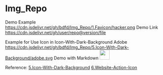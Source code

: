 <!--
 * @Author: BDFD
 * @Date: 2022-01-07 00:57:46
 * @LastEditTime: 2022-01-07 08:38:28
 * @LastEditors: BDFD
 * @Description:
 * @FilePath: \Img_Repo\README.md
-->

# Img_Repo

Demo Example  
https://cdn.jsdelivr.net/gh/bdfd/Img_Repo/1.Favicon/hacker.png
Demo Link  
https://cdn.jsdelivr.net/gh/user/repo@version/file

Example for Use Icon in Icon-With-Dark-Background
Adobe  
https://cdn.jsdelivr.net/gh/bdfd/Img_Repo/5.Icon-With-Dark-Background/adobe.svg
Demo with Markdown
<img height="32" width="32" src="https://cdn.jsdelivr.net/gh/bdfd/Img_Repo/5.Icon-With-Dark-Background/adobe.svg">

Reference:
[5.Icon-With-Dark-Background](https://https://github.com/simple-icons/simple-icons)
[6.Website-Action-Icon](https://github.com/iconic/open-iconic)
